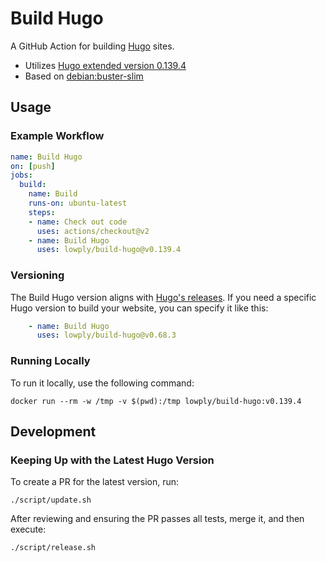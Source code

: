 # Build Hugo

A GitHub Action for building [Hugo](https://gohugo.io/) sites.

- Utilizes [Hugo extended version 0.139.4](https://github.com/gohugoio/hugo/releases/tag/v0.139.4)
- Based on [debian:buster-slim](https://hub.docker.com/_/debian/)

## Usage

### Example Workflow

```yaml
name: Build Hugo
on: [push]
jobs:
  build:
    name: Build
    runs-on: ubuntu-latest
    steps:
    - name: Check out code
      uses: actions/checkout@v2
    - name: Build Hugo
      uses: lowply/build-hugo@v0.139.4
```

### Versioning

The Build Hugo version aligns with [Hugo's releases](https://github.com/gohugoio/hugo/releases). If you need a specific Hugo version to build your website, you can specify it like this:

```yaml
    - name: Build Hugo
      uses: lowply/build-hugo@v0.68.3
```

### Running Locally

To run it locally, use the following command:

```
docker run --rm -w /tmp -v $(pwd):/tmp lowply/build-hugo:v0.139.4
```

## Development

### Keeping Up with the Latest Hugo Version

To create a PR for the latest version, run:

```
./script/update.sh
```

After reviewing and ensuring the PR passes all tests, merge it, and then execute:

```
./script/release.sh
```

